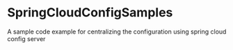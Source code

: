 # SpringCloudConfigSamples
A sample code example for centralizing the configuration using spring cloud config server
